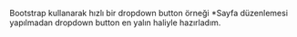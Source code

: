 Bootstrap kullanarak hızlı bir dropdown button örneği
*Sayfa düzenlemesi yapılmadan dropdown button en yalın haliyle hazırladım.
